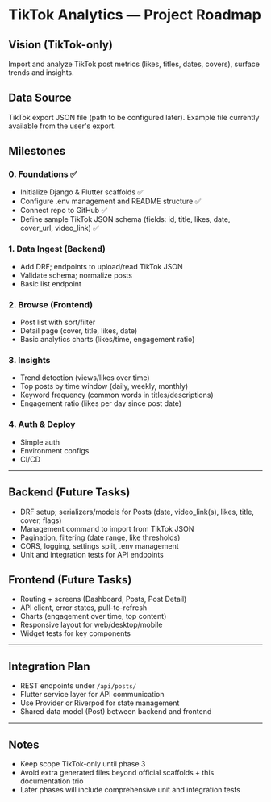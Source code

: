 # TikTok Analytics — Project Roadmap

## Vision (TikTok-only)

Import and analyze TikTok post metrics (likes, titles, dates, covers), surface trends and insights.

## Data Source

TikTok export JSON file (path to be configured later). Example file currently available from the user's export.

## Milestones

### 0. Foundations ✅

- Initialize Django & Flutter scaffolds ✅
- Configure .env management and README structure ✅
- Connect repo to GitHub ✅
- Define sample TikTok JSON schema (fields: id, title, likes, date, cover_url, video_link) ✅

### 1. Data Ingest (Backend)

- Add DRF; endpoints to upload/read TikTok JSON
- Validate schema; normalize posts
- Basic list endpoint

### 2. Browse (Frontend)

- Post list with sort/filter
- Detail page (cover, title, likes, date)
- Basic analytics charts (likes/time, engagement ratio)

### 3. Insights

- Trend detection (views/likes over time)
- Top posts by time window (daily, weekly, monthly)
- Keyword frequency (common words in titles/descriptions)
- Engagement ratio (likes per day since post date)

### 4. Auth & Deploy

- Simple auth
- Environment configs
- CI/CD

---

## Backend (Future Tasks)

- DRF setup; serializers/models for Posts (date, video_link(s), likes, title, cover, flags)
- Management command to import from TikTok JSON
- Pagination, filtering (date range, like thresholds)
- CORS, logging, settings split, .env management
- Unit and integration tests for API endpoints

## Frontend (Future Tasks)

- Routing + screens (Dashboard, Posts, Post Detail)
- API client, error states, pull-to-refresh
- Charts (engagement over time, top content)
- Responsive layout for web/desktop/mobile
- Widget tests for key components

---

## Integration Plan

- REST endpoints under `/api/posts/`
- Flutter service layer for API communication
- Use Provider or Riverpod for state management
- Shared data model (Post) between backend and frontend

---

## Notes

- Keep scope TikTok-only until phase 3
- Avoid extra generated files beyond official scaffolds + this documentation trio
- Later phases will include comprehensive unit and integration tests
